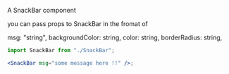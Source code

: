 A SnackBar component

you can pass props to SnackBar in the fromat of

msg: "string",
backgroundColor: string,
color: string,
borderRadius: string,

```jsx
import SnackBar from "./SnackBar";

<SnackBar msg="some message here !!" />;
```
